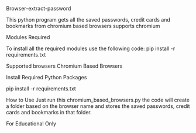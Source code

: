 Browser-extract-password

This python program gets all the saved passwords, credit cards and bookmarks from chromium based browsers supports chromium

Modules Required

To install all the required modules use the following code:
pip install -r requirements.txt

Supported browsers
Chromium Based Browsers

Install Required Python Packages

pip install -r requirements.txt

How to Use
Just run this chromium_based_browsers.py the code will create a folder based on the browser name and stores the saved passwords, credit cards and bookmarks in that folder.

For Educational Only
